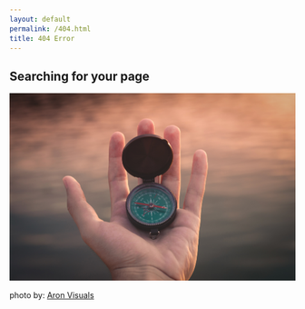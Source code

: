 ```yaml
---
layout: default
permalink: /404.html
title: 404 Error
---
```


## Searching for your page

![Searrching for your page](/images/searching.jpg)

photo by: [Aron Visuals](https://unsplash.com/@aronvisuals?utm_source=unsplash&utm_medium=referral&utm_content=creditCopyText)
